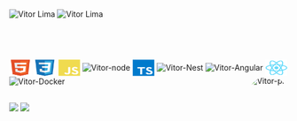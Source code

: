 <div> 
<img align="center" height="300" width="450" src="https://github-readme-stats.vercel.app/api?username=VitorLima1998&theme=codeSTACKr&show_icons=true&locale=en" alt="Vitor Lima" />
<img align="center" height="300" width="450" src="https://github-readme-streak-stats.herokuapp.com/?user=VitorLima1998&theme=codeSTACKr&" alt="Vitor Lima" />
</div>


<br />
<br />


  
###

<div style="display: inline_block"><br>
  <!-- Icon HTML -->
  <img align="center" alt="Vitor-HTML" height="30" width="40" src="https://raw.githubusercontent.com/devicons/devicon/master/icons/html5/html5-original.svg">
  <!-- Icon CSS -->
  <img align="center" alt="Vitor-CSS" height="30" width="40" src="https://raw.githubusercontent.com/devicons/devicon/master/icons/css3/css3-original.svg">
    <!-- Icon JS -->
  <img align="center" alt="Vitor-JS" height="30" width="40" src="https://raw.githubusercontent.com/devicons/devicon/master/icons/javascript/javascript-plain.svg">
    <!-- Icon Node -->
   <img align="center" alt="Vitor-node" height="30" width="40" src="https://cdn.jsdelivr.net/gh/devicons/devicon/icons/nodejs/nodejs-original.svg">
    <!-- Icon TS -->
  <img align="center" alt="Vitor-TS" height="30" width="40" src="https://raw.githubusercontent.com/devicons/devicon/master/icons/typescript/typescript-plain.svg">
  <!-- Icon Nest -->
  <img align="center" alt="Vitor-Nest" height="30" width="40" src="https://cdn.jsdelivr.net/gh/devicons/devicon/icons/nestjs/nestjs-plain.svg">
  <!-- Icon Angular -->
  <img align="center" alt="Vitor-Angular" height="30" width="40" src="https://cdn.jsdelivr.net/gh/devicons/devicon/icons/angularjs/angularjs-original.svg">
  <!-- Icon React -->
  <img align="center" alt="Vitor-React" height="30" width="40" src="https://raw.githubusercontent.com/devicons/devicon/master/icons/react/react-original.svg">
  <!-- Icon Docker -->
  <img align="center" alt="Vitor-Docker" height="30" width="40" src="https://cdn.jsdelivr.net/gh/devicons/devicon/icons/docker/docker-original.svg">
  <!-- Icon profile -->
  <img align="right" alt="Vitor-pic" height="150" style="border-radius:50px;" src="https://pm1.narvii.com/7944/32abf859a94ee1ba8548ce4cefca4d53ce95f6cer1-1080-1080v2_hq.jpg">
</div>
  
   ##
 
<div> 
 <!-- Icon Linkedin link-->
  <a href="https://www.linkedin.com/in/vitor-dos-santos-lima-807461261/" target="_blank"><img src="https://img.shields.io/badge/-LinkedIn-%230077B5?style=for-the-badge&logo=linkedin&logoColor=white" target="_blank"></a> 
  <!-- Icon Outlook link -->
  <a href = "mailto:vitor.xlr8@hotmail.com"><img src="https://img.shields.io/badge/Microsoft_Outlook-0078D4?style=for-the-badge&logo=microsoft-outlook&logoColor=white" target="_blank"></a>
</div>

<!-- ![snake gif](https://github.com/VitorLima1998/VitorLima1998/blob/output/github-contribution-grid-snake.svg) -->
